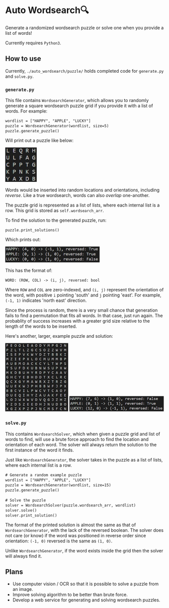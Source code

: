 # Auto Wordsearch🔍
Generate a randomized wordsearch puzzle or solve one when you provide a list of words!

Currently requires `Python3`.

## How to use
Currently, `./auto_wordsearch/puzzle/` holds completed code for `generate.py` and `solve.py`.

### `generate.py`
This file contains `WordsearchGenerator`, which allows you to randomly generate a square wordsearch puzzle grid if you provide it with a list of words. For example:

```
wordlist = ["HAPPY", "APPLE", "LUCKY"]
puzzle = WordsearchGenerator(wordlist, size=5)
puzzle.generate_puzzle()
```

Will print out a puzzle like below:

<img src="./github_images/puzzle_example_2.jpg" width=100>

Words would be inserted into random locations and orientations, including *reverse*. Like a true wordsearch, words can also *overlap* one-another.

The puzzle grid is represented as a list of lists, where each internal list is a row. This grid is stored as `self.wordsearch_arr`.

To find the solution to the generated puzzle, run:
```
puzzle.print_solutions()
```
Which prints out:

<img src="./github_images/puzzle_example_2_soln.jpg" width=300>

This has the format of:
```
WORD: (ROW, COL) -> (i, j), reversed: bool
```
Where `ROW` and `COL` are zero-indexed, and `(i, j)` represent the orientation of the word, with positive `i` pointing 'south' and `j` pointing 'east'. For example, `(-1, 1)` indicates 'north east' direction.

Since the process is random, there is a very small chance that generation fails to find a permutation that fits all words. In that case, just run again. The probablity of success increases with a greater grid size relative to the length of the words to be inserted.

Here's another, larger, example puzzle and solution:

<img src="./github_images/puzzle_example.jpg" width=200>

<img src="./github_images/puzzle_example_soln.jpg" width=300>

### `solve.py`
This contains `WordsearchSolver`, which when given a puzzle grid and list of words to find, will use a brute force approach to find the location and orientation of each word. The solver will always return the solution to the first instance of the word it finds.

Just like `WordsearchGenerator`, the solver takes in the puzzle as a list of lists, where each internal list is a row.
```
# Generate a random example puzzle
wordlist = ["HAPPY", "APPLE", "LUCKY"]
puzzle = WordsearchGenerator(wordlist, size=15)
puzzle.generate_puzzle()

# Solve the puzzle
solver = WordsearchSolver(puzzle.wordsearch_arr, wordlist)
solver.solve()
solver.print_solution()
```
The format of the printed solution is almost the same as that of `WordsearchGenerator`, with the lack of the reversed boolean. The solver does not care (or know) if the word was positioned in reverse order since orientation: `(-1, 0)` reversed is the same as `(1, 0)`.

Unlike `WordsearchGenerator`, if the word exists inside the grid then the solver will always find it.

## Plans
- Use computer vision / OCR so that it is possible to solve a puzzle from an image.
- Improve solving algorithm to be better than brute force.
- Develop a web service for generating and solving wordsearch puzzles.
